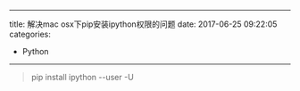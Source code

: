 ----
title: 解决mac osx下pip安装ipython权限的问题
date: 2017-06-25 09:22:05
categories:
- Python
----
> pip install ipython --user -U